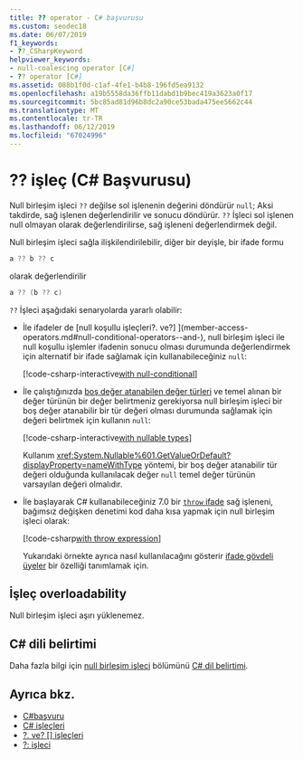```yaml
---
title: ?? operator - C# başvurusu
ms.custom: seodec18
ms.date: 06/07/2019
f1_keywords:
- ??_CSharpKeyword
helpviewer_keywords:
- null-coalescing operator [C#]
- ?? operator [C#]
ms.assetid: 088b1f0d-c1af-4fe1-b4b8-196fd5ea9132
ms.openlocfilehash: a19b5558da36ffb11dabd1b9bec419a3623a0f17
ms.sourcegitcommit: 5bc85ad81d96b8dc2a90ce53bada475ee5662c44
ms.translationtype: MT
ms.contentlocale: tr-TR
ms.lasthandoff: 06/12/2019
ms.locfileid: "67024996"
---
```

# <a name="-operator-c-reference"></a>?? işleç (C# Başvurusu)

Null birleşim işleci `??` değilse sol işlenenin değerini döndürür `null`; Aksi takdirde, sağ işlenen değerlendirilir ve sonucu döndürür. `??` İşleci sol işlenen null olmayan olarak değerlendirilirse, sağ işleneni değerlendirmek değil.

Null birleşim işleci sağla ilişkilendirilebilir, diğer bir deyişle, bir ifade formu

```csharp
a ?? b ?? c
```

olarak değerlendirilir

```csharp
a ?? (b ?? c)
```

`??` İşleci aşağıdaki senaryolarda yararlı olabilir:

- İle ifadeler de [null koşullu işleçleri?. ve?] ](member-access-operators.md#null-conditional-operators--and-), null birleşim işleci ile null koşullu işlemler ifadenin sonucu olması durumunda değerlendirmek için alternatif bir ifade sağlamak için kullanabileceğiniz `null`:

  [!code-csharp-interactive[with null-conditional](~/samples/csharp/language-reference/operators/NullCoalescingOperator.cs#WithNullConditional)]

- İle çalıştığınızda [boş değer atanabilen değer türleri](../../programming-guide/nullable-types/index.md) ve temel alınan bir değer türünün bir değer belirtmeniz gerekiyorsa null birleşim işleci bir boş değer atanabilir bir tür değeri olması durumunda sağlamak için değeri belirtmek için kullanın `null`:

  [!code-csharp-interactive[with nullable types](~/samples/csharp/language-reference/operators/NullCoalescingOperator.cs#WithNullableTypes)]

  Kullanım <xref:System.Nullable%601.GetValueOrDefault?displayProperty=nameWithType> yöntemi, bir boş değer atanabilir tür değeri olduğunda kullanılacak değer `null` temel değer türünün varsayılan değeri olmalıdır.

- İle başlayarak C# kullanabileceğiniz 7.0 bir [ `throw` ifade](../keywords/throw.md#the-throw-expression) sağ işleneni, bağımsız değişken denetimi kod daha kısa yapmak için null birleşim işleci olarak:

  [!code-csharp[with throw expression](~/samples/csharp/language-reference/operators/NullCoalescingOperator.cs#WithThrowExpression)]

  Yukarıdaki örnekte ayrıca nasıl kullanılacağını gösterir [ifade gövdeli üyeler](../../programming-guide/statements-expressions-operators/expression-bodied-members.md) bir özelliği tanımlamak için.

## <a name="operator-overloadability"></a>İşleç overloadability

Null birleşim işleci aşırı yüklenemez.

## <a name="c-language-specification"></a>C# dili belirtimi

Daha fazla bilgi için [null birleşim işleci](~/_csharplang/spec/expressions.md#the-null-coalescing-operator) bölümünü [ C# dil belirtimi](~/_csharplang/spec/introduction.md).

## <a name="see-also"></a>Ayrıca bkz.

- [C#başvuru](../index.md)
- [C# işleçleri](index.md)
- [?. ve? [] işleçleri](member-access-operators.md#null-conditional-operators--and-)
- [?: işleci](conditional-operator.md)
